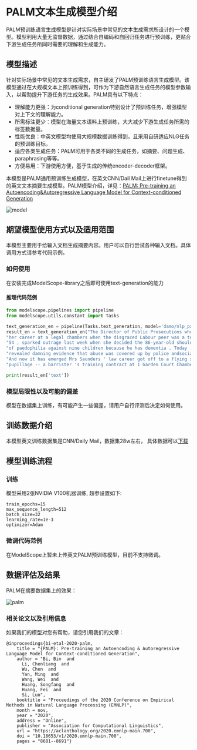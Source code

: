 
# PALM文本生成模型介绍
PALM预训练语言生成模型是针对实际场景中常见的文本生成需求所设计的一个模型。模型利用大量无监督数据，通过结合自编码和自回归任务进行预训练，更贴合下游生成任务所同时需要的理解和生成能力。

## 模型描述
针对实际场景中常见的文本生成需求，自主研发了PALM预训练语言生成模型。该模型通过在大规模文本上预训练得到，可作为下游自然语言生成任务的模型参数输入，以帮助提升下游任务的生成效果。PALM具有以下特点：

- 理解能力更强：为conditional generation特别设计了预训练任务，增强模型对上下文的理解能力。
- 所需标注更少：模型在海量文本语料上预训练，大大减少下游生成任务所需的标签数据量。
- 性能优良：中英文模型均使用大规模数据训练得到，且采用自研适应NLG任务的预训练目标。
- 适应各类生成任务：PALM可用于各类不同的生成任务，如摘要、问题生成、paraphrasing等等。
- 方便易用：下游使用方便，基于生成的传统encoder-decoder框架。

本模型是PALM通用预训练生成模型，在英文CNN/Dail Mail上进行finetune得到的英文文本摘要生成模型。PALM模型介绍，详见：[PALM: Pre-training an Autoencoding&Autoregressive Language Model for Context-conditioned Generation](https://arxiv.org/abs/2004.07159)

![model](./resources/model.png)

## 期望模型使用方式以及适用范围
本模型主要用于给输入文档生成摘要内容。用户可以自行尝试各种输入文档。具体调用方式请参考代码示例。

### 如何使用
在安装完成ModelScope-library之后即可使用text-generation的能力

#### 推理代码范例
```python
from modelscope.pipelines import pipeline
from modelscope.utils.constant import Tasks

text_generation_en = pipeline(Tasks.text_generation, model='damo/nlp_palm2.0_text-generation_english-base')
result_en = text_generation_en("The Director of Public Prosecutions who let off Lord Janner over alleged child sex abuse started"
"her career at a legal chambers when the disgraced Labour peer was a top QC there . Alison Saunders ,"
"54 , sparked outrage last week when she decided the 86-year-old should not face astring of charges"
"of paedophilia against nine children because he has dementia . Today , newly-released documents"
"revealed damning evidence that abuse was covered up by police andsocial workers for more than 20 years ."
"And now it has emerged Mrs Saunders ' law career got off to a flying start when she secured her"
"pupillage -- a barrister 's training contract at 1 Garden Court Chambers in London in 1983 .")

print(result_en['text'])
```

### 模型局限性以及可能的偏差
模型在数据集上训练，有可能产生一些偏差，请用户自行评测后决定如何使用。

## 训练数据介绍
本模型英文训练数据集是CNN/Daily Mail，数据集28w左右， 具体数据可以[下载](https://huggingface.co/datasets/cnn_dailymail/viewer/3.0.0/train)

## 模型训练流程

### 训练
模型采用2张NVIDIA V100机器训练, 超参设置如下:
```
train_epochs=15
max_sequence_length=512
batch_size=32
learning_rate=1e-3
optimizer=Adam
```

### 微调代码范例
在ModelScope上暂未上传英文PALM预训练模型，目前不支持微调。

## 数据评估及结果
PALM在摘要数据集上的效果：

![palm](./resources/palm.png)


### 相关论文以及引用信息
如果我们的模型对您有帮助，请您引用我们的文章：
```
@inproceedings{bi-etal-2020-palm,
    title = "{PALM}: Pre-training an Autoencoding & Autoregressive Language Model for Context-conditioned Generation",
    author = "Bi, Bin  and
      Li, Chenliang  and
      Wu, Chen  and
      Yan, Ming  and
      Wang, Wei  and
      Huang, Songfang  and
      Huang, Fei  and
      Si, Luo",
    booktitle = "Proceedings of the 2020 Conference on Empirical Methods in Natural Language Processing (EMNLP)",
    month = nov,
    year = "2020",
    address = "Online",
    publisher = "Association for Computational Linguistics",
    url = "https://aclanthology.org/2020.emnlp-main.700",
    doi = "10.18653/v1/2020.emnlp-main.700",
    pages = "8681--8691"}
```
